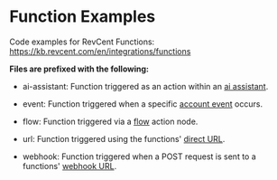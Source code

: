 # Function Examples

Code examples for RevCent Functions: https://kb.revcent.com/en/integrations/functions


**Files are prefixed with the following:**

- ai-assistant: Function triggered as an action within an [ai assistant].
- event: Function triggered when a specific [account event] occurs.
- flow: Function triggered via a [flow] action node.
- url: Function triggered using the functions' [direct URL].
- webhook: Function triggered when a POST request is sent to a functions' [webhook URL].



   [flow]: <https://kb.revcent.com/en/tools/flows>
   [ai assistant]: <https://kb.revcent.com/en/tools/ai>
   [account event]: <https://kb.revcent.com/en/revcent-account/events>
   [direct url]: <https://kb.revcent.com/en/integrations/functions#url>
   [webhook url]: <https://kb.revcent.com/en/integrations/functions#webhook>
